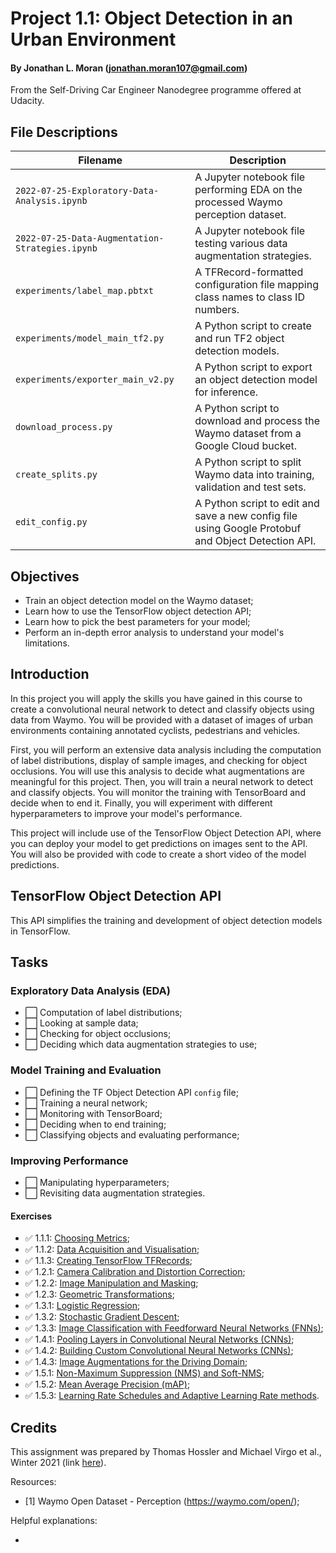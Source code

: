 # Project 1.1: Object Detection in an Urban Environment
#### By Jonathan L. Moran (jonathan.moran107@gmail.com)
From the Self-Driving Car Engineer Nanodegree programme offered at Udacity.


## File Descriptions

Filename                                           | Description
---------------------------------------------------|--------------
`2022-07-25-Exploratory-Data-Analysis.ipynb`       | A Jupyter notebook file performing EDA on the processed Waymo perception dataset.
`2022-07-25-Data-Augmentation-Strategies.ipynb`    | A Jupyter notebook file testing various data augmentation strategies.
`experiments/label_map.pbtxt`                      | A TFRecord-formatted configuration file mapping class names to class ID numbers.
`experiments/model_main_tf2.py`                    | A Python script to create and run TF2 object detection models.
`experiments/exporter_main_v2.py`                  | A Python script to export an object detection model for inference.
`download_process.py`                              | A Python script to download and process the Waymo dataset from a Google Cloud bucket.
`create_splits.py`                                 | A Python script to split Waymo data into training, validation and test sets.
`edit_config.py`                                   | A Python script to edit and save a new config file using Google Protobuf and Object Detection API.


## Objectives
* Train an object detection model on the Waymo dataset;
* Learn how to use the TensorFlow object detection API;
* Learn how to pick the best parameters for your model;
* Perform an in-depth error analysis to understand your model's limitations. 


## Introduction
In this project you will apply the skills you have gained in this course to create a convolutional neural network to detect and classify objects using data from Waymo. You will be provided with a dataset of images of urban environments containing annotated cyclists, pedestrians 
and vehicles.

First, you will perform an extensive data analysis including the computation of label distributions, display of sample images, and checking for object occlusions. You will use this analysis to decide what augmentations are meaningful for this project. Then, you will train a 
neural network to detect and classify objects. You will monitor the training with TensorBoard and decide when to end it. Finally, you will experiment with different hyperparameters to improve your model's performance.

This project will include use of the TensorFlow Object Detection API, where you can deploy your model to get predictions on images sent to the API. You will also be provided with code to create a short video of the model predictions.


## TensorFlow Object Detection API
This API simplifies the training and development of object detection models in TensorFlow.


## Tasks
### Exploratory Data Analysis (EDA)
* ⬜️ Computation of label distributions;
* ⬜️ Looking at sample data;
* ⬜️ Checking for object occlusions;
* ⬜️ Deciding which data augmentation strategies to use;

### Model Training and Evaluation
* ⬜️ Defining the TF Object Detection API `config` file;
* ⬜️ Training a neural network;
* ⬜️ Monitoring with TensorBoard;
* ⬜️ Deciding when to end training;
* ⬜️ Classifying objects and evaluating performance;

### Improving Performance
* ⬜️ Manipulating hyperparameters;
* ⬜️ Revisiting data augmentation strategies.


#### Exercises
* ✅ 1.1.1: [Choosing Metrics](https://github.com/jonathanloganmoran/ND0013-Self-Driving-Car-Engineer/blob/main/1-Object-Detection-in-Urban-Environments/Exercises/1-1-1-Choosing-Metrics/2022-07-25-Choosing-Metrics-IoU.ipynb);
* ✅ 1.1.2: [Data Acquisition and Visualisation](https://github.com/jonathanloganmoran/ND0013-Self-Driving-Car-Engineer/blob/main/1-Object-Detection-in-Urban-Environments/Exercises/1-1-2-Data-Acquisition-Visualisation/2022-08-01-Data-Acquisition-Visualisation.ipynb);
* ✅ 1.1.3: [Creating TensorFlow TFRecords](https://github.com/jonathanloganmoran/ND0013-Self-Driving-Car-Engineer/blob/main/1-Object-Detection-in-Urban-Environments/Exercises/1-1-3-Creating-TF-Records/2022-08-03-Creating-TF-Records.ipynb);
* ✅ 1.2.1: [Camera Calibration and Distortion Correction](https://github.com/jonathanloganmoran/ND0013-Self-Driving-Car-Engineer/blob/main/1-Object-Detection-in-Urban-Environments/Exercises/1-2-1-Calibration-Distortion/2022-08-10-Calibration-Distortion-Correction.ipynb);
* ✅ 1.2.2: [Image Manipulation and Masking](https://github.com/jonathanloganmoran/ND0013-Self-Driving-Car-Engineer/blob/main/1-Object-Detection-in-Urban-Environments/Exercises/1-2-2-Image-Manipulation/2022-08-17-Image-Manipulation-Masking.ipynb);
* ✅ 1.2.3: [Geometric Transformations](https://github.com/jonathanloganmoran/ND0013-Self-Driving-Car-Engineer/blob/main/1-Object-Detection-in-Urban-Environments/Exercises/1-2-3-Geometric-Transformations/2022-08-23-Geometric-Transformations-Image-Augmentation.ipynb);
* ✅ 1.3.1: [Logistic Regression](https://github.com/jonathanloganmoran/ND0013-Self-Driving-Car-Engineer/blob/main/1-Object-Detection-in-Urban-Environments/Exercises/1-3-1-Logistic-Regression/2022-08-27-Logistic-Regression.ipynb);
* ✅ 1.3.2: [Stochastic Gradient Descent](https://github.com/jonathanloganmoran/ND0013-Self-Driving-Car-Engineer/blob/main/1-Object-Detection-in-Urban-Environments/Exercises/1-3-2-Stochastic-Gradient-Descent/2022-08-29-Stochastic-Gradient-Descent.ipynb);
* ✅ 1.3.3: [Image Classification with Feedforward Neural Networks (FNNs)](https://github.com/jonathanloganmoran/ND0013-Self-Driving-Car-Engineer/blob/main/1-Object-Detection-in-Urban-Environments/Exercises/1-3-3-Image-Classification-FNNs/2022-09-05-Image-Classification-Feed-Forward-Neural-Networks.ipynb);
* ✅ 1.4.1: [Pooling Layers in Convolutional Neural Networks (CNNs)](https://github.com/jonathanloganmoran/ND0013-Self-Driving-Car-Engineer/blob/main/1-Object-Detection-in-Urban-Environments/Exercises/1-4-1-Pooling-Layers-CNNs/2022-09-07-Pooling-Layers-Convolutional-Neural-Networks.ipynb);
* ✅ 1.4.2: [Building Custom Convolutional Neural Networks (CNNs)](https://github.com/jonathanloganmoran/ND0013-Self-Driving-Car-Engineer/blob/main/1-Object-Detection-in-Urban-Environments/Exercises/1-4-2-Building-Custom-CNNs/2022-09-12-Building-Custom-Convolutional-Neural-Networks.ipynb);
* ✅ 1.4.3: [Image Augmentations for the Driving Domain](https://github.com/jonathanloganmoran/ND0013-Self-Driving-Car-Engineer/blob/main/1-Object-Detection-in-Urban-Environments/Exercises/1-4-3-Image-Augmentations/2022-09-19-Image-Augmentations.ipynb);
* ✅ 1.5.1: [Non-Maximum Suppression (NMS) and Soft-NMS](https://github.com/jonathanloganmoran/ND0013-Self-Driving-Car-Engineer/blob/main/1-Object-Detection-in-Urban-Environments/Exercises/1-5-1-Non-Maximum-Suppression/2022-09-21-Non-Maximum-Suppression.ipynb);
* ✅ 1.5.2: [Mean Average Precision (mAP)](https://github.com/jonathanloganmoran/ND0013-Self-Driving-Car-Engineer/blob/main/1-Object-Detection-in-Urban-Environments/Exercises/1-5-2-Mean-Average-Precision/2022-09-25-Mean-Average-Precision.ipynb);
* ✅ 1.5.3: [Learning Rate Schedules and Adaptive Learning Rate methods](https://github.com/jonathanloganmoran/ND0013-Self-Driving-Car-Engineer/blob/main/1-Object-Detection-in-Urban-Environments/Exercises/1-5-3-Learning-Rate-Schedules/2022-09-28-Learning-Rate-Schedules.ipynb). 


## Credits
This assignment was prepared by Thomas Hossler and Michael Virgo et al., Winter 2021 (link [here](https://github.com/udacity/nd013-c1-vision-starter)).

Resources:
* [1] Waymo Open Dataset - Perception (https://waymo.com/open/);

Helpful explanations:
* []()
